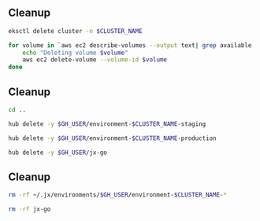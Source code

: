 <!-- .slide: class="center" -->
<!-- .slide: data-background="data-background="linear-gradient(to bottom right, rgba(25,151,181,0.8), rgba(87,185,72,0.8)), url(../img/background/cleanup.jpg) center / cover" -->
## Cleanup

```bash
eksctl delete cluster -n $CLUSTER_NAME

for volume in `aws ec2 describe-volumes --output text| grep available | awk '{print $8}'`; do
    echo "Deleting volume $volume"
    aws ec2 delete-volume --volume-id $volume
done
```


<!-- .slide: class="center" -->
<!-- .slide: data-background="data-background="linear-gradient(to bottom right, rgba(25,151,181,0.8), rgba(87,185,72,0.8)), url(../img/background/cleanup.jpg) center / cover" -->
## Cleanup

```bash
cd ..

hub delete -y $GH_USER/environment-$CLUSTER_NAME-staging

hub delete -y $GH_USER/environment-$CLUSTER_NAME-production

hub delete -y $GH_USER/jx-go
```


<!-- .slide: class="center" -->
<!-- .slide: data-background="data-background="linear-gradient(to bottom right, rgba(25,151,181,0.8), rgba(87,185,72,0.8)), url(../img/background/cleanup.jpg) center / cover" -->
## Cleanup

```bash
rm -rf ~/.jx/environments/$GH_USER/environment-$CLUSTER_NAME-*

rm -rf jx-go
```
